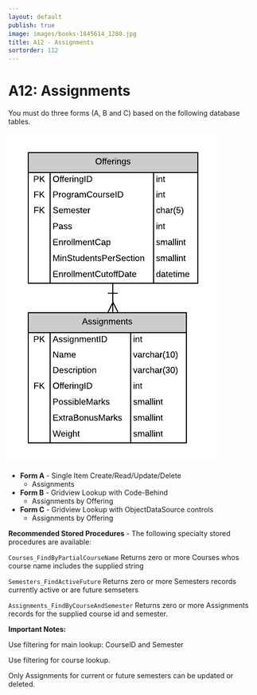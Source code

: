 ```yaml
---
layout: default
publish: true
image: images/books-1845614_1280.jpg
title: A12 - Assignments
sortorder: 112
---
```

# A12: Assignments

You must do three forms (A, B and C) based on the following database tables.

![](A12.png)

- **Form A** - Single Item Create/Read/Update/Delete
  - Assignments
- **Form B** - Gridview Lookup with Code-Behind
  - Assignments by Offering
- **Form C** - Gridview Lookup with ObjectDataSource controls
  - Assignments by Offering

**Recommended Stored Procedures** - The following specialty stored procedures are available:

`Courses_FindByPartialCourseName` Returns zero or more Courses whos course name includes the supplied string

`Semesters_FindActiveFuture` Returns zero or more Semesters records currently active or are future semseters

`Assignments_FindByCourseAndSemester` Returns zero or more Assignments records for the supplied course id and semester.

**Important Notes:** 

Use filtering for main lookup: CourseID and Semester

Use filtering for course lookup.

Only Assignments for current or future semesters can be updated or deleted.
